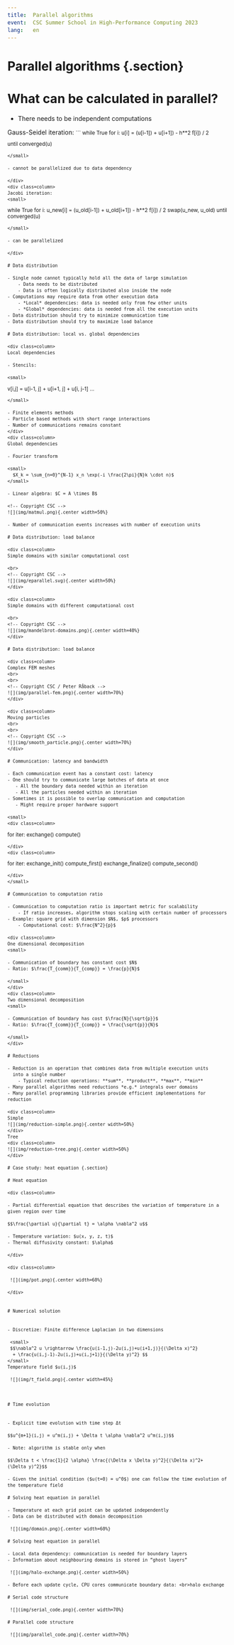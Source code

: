 ```yaml
---
title:  Parallel algorithms
event:  CSC Summer School in High-Performance Computing 2023
lang:   en
---
```



# Parallel algorithms {.section}

# What can be calculated in parallel?

- There needs to be independent computations

<div class=column>
Gauss-Seidel iteration:
<small>
```
while True
  for i:
    u[i] = (u[i-1]) + u[i+1]) - h**2 f[i]) / 2

until converged(u)
```
</small>

- cannot be parallelized due to data dependency

</div>
<div class=column>
Jacobi iteration:
<small>
```
while True
  for i:
    u_new[i] = (u_old[i-1]) + u_old[i+1]) - h**2 f[i]) / 2
  swap(u_new, u_old)
until converged(u)
```
</small>

- can be parallelized

</div>

# Data distribution

- Single node cannot typically hold all the data of large simulation
    - Data needs to be distributed
    - Data is often logically distributed also inside the node
- Computations may require data from other execution data
    - *Local* dependencies: data is needed only from few other units
    - *Global* dependencies: data is needed from all the execution units
- Data distribution should try to minimize communication time
- Data distribution should try to maximize load balance

# Data distribution: local vs. global dependencies

<div class=column>
Local dependencies

- Stencils: 

<small>
```
v[i,j] = u[i-1, j] + u[i+1, j] + u[i, j-1] ...
```
</small>

- Finite elements methods
- Particle based methods with short range interactions
- Number of communications remains constant
</div>
<div class=column>
Global dependencies

- Fourier transform 

<small>
  $X_k = \sum_{n=0}^{N-1} x_n \exp(-i \frac{2\pi}{N}k \cdot n)$
</small>

- Linear algebra: $C = A \times B$

<!-- Copyright CSC -->
![](img/matmul.png){.center width=50%}

- Number of communication events increases with number of execution units

# Data distribution: load balance

<div class=column>
Simple domains with similar computational cost

<br>
<!-- Copyright CSC -->
![](img/eparallel.svg){.center width=50%}
</div>

<div class=column>
Simple domains with different computational cost

<br>
<!-- Copyright CSC -->
![](img/mandelbrot-domains.png){.center width=40%}
</div>

# Data distribution: load balance

<div class=column>
Complex FEM meshes
<br>
<br>
<!-- Copyright CSC / Peter Råback -->
![](img/parallel-fem.png){.center width=70%}
</div>

<div class=column>
Moving particles
<br>
<br>
<!-- Copyright CSC -->
![](img/smooth_particle.png){.center width=70%}
</div>

# Communication: latency and bandwidth

- Each communication event has a constant cost: latency
- One should try to communicate large batches of data at once
   - All the boundary data needed within an iteration
   - All the particles needed within an iteration
- Sometimes it is possible to overlap communication and computation
   - Might require proper hardware support

<small>
<div class=column>
```
for iter:
   exchange()
   compute()
```
</div>
<div class=column>
```
for iter:
   exchange_init()
   compute_first()
   exchange_finalize()
   compute_second()
```
</div>
</small>

# Communication to computation ratio

- Communication to computation ratio is important metric for scalability
    - If ratio increases, algorithm stops scaling with certain number of processors
- Example: square grid with dimension $N$, $p$ processors
    - Computational cost: $\frac{N^2}{p}$

<div class=column>
One dimensional decomposition
<small>

- Communication of boundary has constant cost $N$
- Ratio: $\frac{T_{comm}}{T_{comp}} = \frac{p}{N}$

</small>
</div>
<div class=column>
Two dimensional decomposition
<small>

- Communication of boundary has cost $\frac{N}{\sqrt{p}}$
- Ratio: $\frac{T_{comm}}{T_{comp}} = \frac{\sqrt{p}}{N}$

</small>
</div>

# Reductions

- Reduction is an operation that combines data from multiple execution units
  into a single number
    - Typical reduction operations: **sum**, **product**, **max**, **min**
- Many parallel algorithms need reductions *e.g.* integrals over domains
- Many parallel programming libraries provide efficient implementations for reduction

<div class=column>
Simple
![](img/reduction-simple.png){.center width=50%}
</div>
Tree
<div class=column>
![](img/reduction-tree.png){.center width=50%}
</div>

# Case study: heat equation {.section}

# Heat equation

<div class=column>

- Partial differential equation that describes the variation of temperature in a given region over time

$$\frac{\partial u}{\partial t} = \alpha \nabla^2 u$$

- Temperature variation: $u(x, y, z, t)$
- Thermal diffusivity constant: $\alpha$

</div>

<div class=column>

 ![](img/pot.png){.center width=60%}

</div>


# Numerical solution


- Discretize: Finite difference Laplacian in two dimensions

 <small>
 $$\nabla^2 u \rightarrow \frac{u(i-1,j)-2u(i,j)+u(i+1,j)}{(\Delta x)^2}
  + \frac{u(i,j-1)-2u(i,j)+u(i,j+1)}{(\Delta y)^2} $$
</small>
Temperature field $u(i,j)$

 ![](img/t_field.png){.center width=45%}



# Time evolution


- Explicit time evolution with time step Δt

$$u^{m+1}(i,j) = u^m(i,j) + \Delta t \alpha \nabla^2 u^m(i,j)$$

- Note: algorithm is stable only when

$$\Delta t < \frac{1}{2 \alpha} \frac{(\Delta x \Delta y)^2}{(\Delta x)^2+
(\Delta y)^2}$$

- Given the initial condition ($u(t=0) = u^0$) one can follow the time evolution of the temperature field

# Solving heat equation in parallel

- Temperature at each grid point can be updated independently
- Data can be distributed with domain decomposition

 ![](img/domain.png){.center width=60%}

# Solving heat equation in parallel

- Local data dependency: communication is needed for boundary layers
- Information about neighbouring domains is stored in ”ghost layers”

 ![](img/halo-exchange.png){.center width=50%}

- Before each update cycle, CPU cores communicate boundary data: <br>halo exchange

# Serial code structure

 ![](img/serial_code.png){.center width=70%}

# Parallel code structure

 ![](img/parallel_code.png){.center width=70%}
